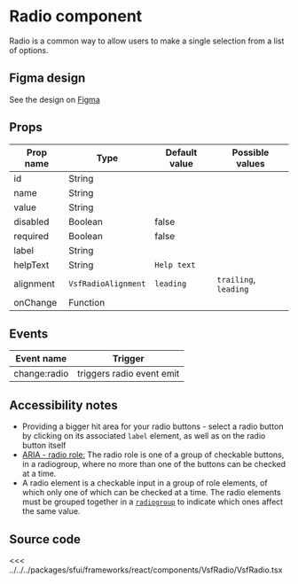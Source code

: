 # Radio component

Radio is a common way to allow users to make a single selection from a list of options.

## Figma design

See the design on [Figma](https://www.figma.com/file/CWOkbpne0tDpSenT4ZEUTQ/%F0%9F%9B%A0-SFUI-2.0-%7C-Development?node-id=11375%3A16247)




## Props

| Prop name   | Type                          | Default value  | Possible values                         |
|-------------|-------------------------------|----------------|-----------------------------------------|
| id          | String                        |                |                                         |
| name        | String                        |                |                                         |
| value       | String                        |                |                                         |
| disabled    | Boolean                       | false          |                                         |
| required    | Boolean                       | false          |                                         |
| label       | String                        |                |                                         |
| helpText    | String                        | `Help text`    |                                         |
| alignment   | `VsfRadioAlignment`           | `leading`      | `trailing`, `leading`                   |
| onChange    | Function                      |                |                                         |

## Events

| Event name        |            Trigger             |
| ----------------- | :----------------------------: |
| change:radio      | triggers radio event emit      |



## Accessibility notes

- Providing a bigger hit area for your radio buttons - select a radio button by clicking on its associated `label` element, as well as on the radio button itself
- [ARIA - radio role:](https://developer.mozilla.org/en-US/docs/Web/Accessibility/ARIA/Roles/radio_role) The radio role is one of a group of checkable buttons, in a radiogroup, where no more than one of the buttons can be checked at a time.
- A radio element is a checkable input in a group of role elements, of which only one of which can be checked at a time. The radio elements must be grouped together in a [`radiogroup`](https://developer.mozilla.org/en-US/docs/Web/Accessibility/ARIA/Roles/radiogroup_role) to indicate which ones affect the same value.
## Source code





<<< ../../../packages/sfui/frameworks/react/components/VsfRadio/VsfRadio.tsx


